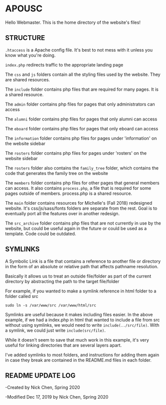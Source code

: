 # APOUSC
Hello Webmaster. This is the home directory of the website's files!

## STRUCTURE
```.htaccess``` is a Apache config file. It's best to not mess with it unless you know what you're doing.

```index.php``` redirects traffic to the appropriate landing page

The ```css``` and ```js``` folders contain all the styling files used by the website. They are shared resources.

The ```include``` folder contains php files that are required for many pages. It is a shared resource.

The ```admin``` folder contains php files for pages that only administrators can access

The ```alumni``` folder contains php files for pages that only alumni can access

The ```eboard``` folder contains php files for pages that only eboard can access

The ```information``` folder contains php files for pages under 'information' on the website sidebar

The ```rosters``` folder contains php files for pages under 'rosters' on the website sidebar

The ```rosters``` folder also contains the ```family_tree``` folder, which contains the code that generates the family tree on the website

The ```members``` folder contains php files for other pages that general members can access. It also contains ```process.php```, a file that is required for some pages outside of members. process.php is a shared resource.

The ```main``` folder contains resources for Michelle's (Fall 2018) redesigned website. It's css/js/sass/fonts folders are separate from the rest. Goal is to eventually port all the features over in another redesign.

The ```src_archive``` folder contains php files that are not currently in use by the website, but could be useful again in the future or could be used as a template. Code could be outdated.

## SYMLINKS
A Symbolic Link is a file that contains a reference to another file or directory in the form of an absolute or relative path that affects pathname resolution.

Basically it allows us to treat an outside file/folder as part of the current directory by abstracting the path to the target file/folder

For example, if you wanted to make a symlink reference in html folder to a folder called src

```sudo ln -s /var/www/src /var/www/html/src```

Symlinks are useful because it makes including files easier. In the above example, if we had a index.php in html that wanted to include a file from src without using symlinks, we would need to write ```include(../src/file)```. With a symlink, we could just write ```include(src/file)```.

While it doesn't seem to save that much work in this example, it's very useful for linking directories that are several layers apart. 

I've added symlinks to most folders, and instructions for adding them again in case they break are contained in the README.md files in each folder.

## README UPDATE LOG
-Created by Nick Chen, Spring 2020

-Modified Dec 17, 2019 by Nick Chen, Spring 2020
